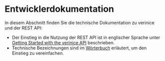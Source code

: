<!-- © 2024 The Project Contributors - see AUTHORS.txt -->
# Entwicklerdokumentation

In diesem Abschnitt finden Sie die technische Dokumentation zu verinice und der REST API:

* Der Einstieg in die Nutzung der REST API ist in englischer Sprache unter [Getting Started with the verinice API](getting-started-with-the-verinice-api) beschrieben.
* Technische Bezeichnungen sind im [Wörterbuch](dictionary) erläutert, um den Einstieg zu vereinfachen.
